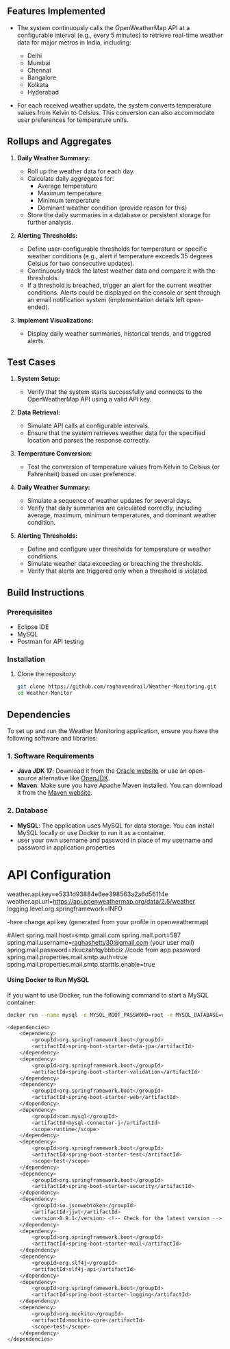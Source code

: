 ## Features Implemented

- The system continuously calls the OpenWeatherMap API at a configurable interval (e.g., every 5 minutes) to retrieve real-time weather data for major metros in India, including:
  - Delhi
  - Mumbai
  - Chennai
  - Bangalore
  - Kolkata
  - Hyderabad

- For each received weather update, the system converts temperature values from Kelvin to Celsius. This conversion can also accommodate user preferences for temperature units.

## Rollups and Aggregates

1. **Daily Weather Summary:**
   - Roll up the weather data for each day.
   - Calculate daily aggregates for:
     - Average temperature
     - Maximum temperature
     - Minimum temperature
     - Dominant weather condition (provide reason for this)
   - Store the daily summaries in a database or persistent storage for further analysis.

2. **Alerting Thresholds:**
   - Define user-configurable thresholds for temperature or specific weather conditions (e.g., alert if temperature exceeds 35 degrees Celsius for two consecutive updates).
   - Continuously track the latest weather data and compare it with the thresholds.
   - If a threshold is breached, trigger an alert for the current weather conditions. Alerts could be displayed on the console or sent through an email notification system (implementation details left open-ended).

3. **Implement Visualizations:**
   - Display daily weather summaries, historical trends, and triggered alerts.

## Test Cases

1. **System Setup:**
   - Verify that the system starts successfully and connects to the OpenWeatherMap API using a valid API key.

2. **Data Retrieval:**
   - Simulate API calls at configurable intervals.
   - Ensure that the system retrieves weather data for the specified location and parses the response correctly.

3. **Temperature Conversion:**
   - Test the conversion of temperature values from Kelvin to Celsius (or Fahrenheit) based on user preference.

4. **Daily Weather Summary:**
   - Simulate a sequence of weather updates for several days.
   - Verify that daily summaries are calculated correctly, including average, maximum, minimum temperatures, and dominant weather condition.

5. **Alerting Thresholds:**
   - Define and configure user thresholds for temperature or weather conditions.
   - Simulate weather data exceeding or breaching the thresholds.
   - Verify that alerts are triggered only when a threshold is violated.
## Build Instructions

### Prerequisites
- Eclipse IDE
- MySQL
- Postman for API testing

### Installation
1. Clone the repository:
   ```bash
   git clone https://github.com/raghavendrail/Weather-Monitoring.git
   cd Weather-Monitor
## Dependencies

To set up and run the Weather Monitoring application, ensure you have the following software and libraries:

### 1. Software Requirements

- **Java JDK 17**: Download it from the [Oracle website](https://www.oracle.com/java/technologies/javase-jdk17-downloads.html) or use an open-source alternative like [OpenJDK](https://openjdk.java.net/).
- **Maven**: Make sure you have Apache Maven installed. You can download it from the [Maven website](https://maven.apache.org/download.cgi).
  
### 2. Database

- **MySQL**: The application uses MySQL for data storage. You can install MySQL locally or use Docker to run it as a container.
- user your own username and password in place of my username and password in application.properties

# API Configuration
weather.api.key=e5331d93884e6ee398563a2a6d56114e
weather.api.url=https://api.openweathermap.org/data/2.5/weather
logging.level.org.springframework=INFO

-here change api key (generated from your profile in openweathermap)

#Alert 
spring.mail.host=smtp.gmail.com
spring.mail.port=587
spring.mail.username=raghashetty30@gmail.com  (your user mail)
spring.mail.password=zkuczahtqybbbciz //code from app password
spring.mail.properties.mail.smtp.auth=true
spring.mail.properties.mail.smtp.starttls.enable=true

#### Using Docker to Run MySQL

If you want to use Docker, run the following command to start a MySQL container:

```bash
docker run --name mysql -e MYSQL_ROOT_PASSWORD=root -e MYSQL_DATABASE=weather_db -p 3306:3306 -d mysql:latest

<dependencies>
    <dependency>
        <groupId>org.springframework.boot</groupId>
        <artifactId>spring-boot-starter-data-jpa</artifactId>
    </dependency>
    <dependency>
        <groupId>org.springframework.boot</groupId>
        <artifactId>spring-boot-starter-validation</artifactId>
    </dependency>
    <dependency>
        <groupId>org.springframework.boot</groupId>
        <artifactId>spring-boot-starter-web</artifactId>
    </dependency>
    <dependency>
        <groupId>com.mysql</groupId>
        <artifactId>mysql-connector-j</artifactId>
        <scope>runtime</scope>
    </dependency>
    <dependency>
        <groupId>org.springframework.boot</groupId>
        <artifactId>spring-boot-starter-test</artifactId>
        <scope>test</scope>
    </dependency>
    <dependency>
        <groupId>org.springframework.boot</groupId>
        <artifactId>spring-boot-starter-security</artifactId>
    </dependency>
    <dependency>
        <groupId>io.jsonwebtoken</groupId>
        <artifactId>jjwt</artifactId>
        <version>0.9.1</version> <!-- Check for the latest version -->
    </dependency>
    <dependency>
        <groupId>org.springframework.boot</groupId>
        <artifactId>spring-boot-starter-mail</artifactId>
    </dependency>
    <dependency>
        <groupId>org.slf4j</groupId>
        <artifactId>slf4j-api</artifactId>
    </dependency>
    <dependency>
        <groupId>org.springframework.boot</groupId>
        <artifactId>spring-boot-starter-logging</artifactId>
    </dependency>
    <dependency>
        <groupId>org.mockito</groupId>
        <artifactId>mockito-core</artifactId>
        <scope>test</scope>
    </dependency>
</dependencies>
